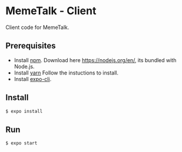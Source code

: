 # MemeTalk - Client

Client code for MemeTalk.

## Prerequisites

- Install [npm](https://www.npmjs.com/get-npm).
Download here https://nodejs.org/en/, its bundled with Node.js.
- Install [yarn](https://classic.yarnpkg.com/en/docs/install)
Follow the instuctions to install.
- Install [expo-cli](https://docs.expo.io/).
## Install

```bash
$ expo install
```

## Run

```bash
$ expo start
```
